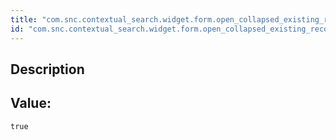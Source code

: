 ```yaml
---
title: "com.snc.contextual_search.widget.form.open_collapsed_existing_records"
id: "com.snc.contextual_search.widget.form.open_collapsed_existing_records"
---
```

## Description



## Value: 
```
true
```